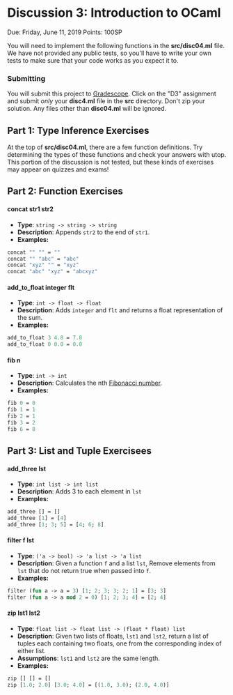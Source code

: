 # Discussion 3: Introduction to OCaml

Due: Friday, June 11, 2019
Points: 100SP

You will need to implement the following functions in the **src/disc04.ml** file. We have not provided any public tests, so you'll have to write your own tests to make sure that your code works as you expect it to.

### Submitting
You will submit this project to [Gradescope](https://www.gradescope.com/).  Click on the "D3" assignment and submit _only_ your **disc4.ml** file in the **src** directory.  Don't zip your solution.  Any files other than **disc04.ml** will be ignored.

## Part 1: Type Inference Exercises

At the top of **src/disc04.ml**, there are a few function definitions. Try determining the types of these functions and check your answers with utop. This portion of the discussion is not tested, but these kinds of exercises may appear on quizzes and exams!

## Part 2: Function Exercises

#### concat str1 str2
- **Type**: `string -> string -> string`
- **Description**: Appends `str2` to the end of `str1`.
- **Examples:**
```ocaml
concat "" "" = ""
concat "" "abc" = "abc"
concat "xyz" "" = "xyz"
concat "abc" "xyz" = "abcxyz"
```

#### add_to_float integer flt
- **Type**: `int -> float -> float`
- **Description**: Adds `integer` and `flt` and returns a float representation of the sum.
- **Examples:**
```ocaml
add_to_float 3 4.8 = 7.8
add_to_float 0 0.0 = 0.0
```

#### fib n
- **Type**: `int -> int`
- **Description**: Calculates the nth [Fibonacci number](https://en.wikipedia.org/wiki/Fibonacci_number).
- **Examples:**
```ocaml
fib 0 = 0
fib 1 = 1
fib 2 = 1
fib 3 = 2
fib 6 = 8
```

## Part 3: List and Tuple Exercisees

#### add_three lst
- **Type**: `int list -> int list`
- **Description**: Adds 3 to each element in `lst`
- **Examples:**
```ocaml
add_three [] = []
add_three [1] = [4]
add_three [1; 3; 5] = [4; 6; 8]
```

#### filter f lst
- **Type**: `('a -> bool) -> 'a list -> 'a list`
- **Description**: Given a function `f` and a list `lst`, Remove elements from `lst` that do not return true when passed into `f`.
- **Examples:**
```ocaml
filter (fun a -> a = 3) [1; 2; 3; 3; 2; 1] = [3; 3]
filter (fun a -> a mod 2 = 0) [1; 2; 3; 4] = [2; 4]
```

#### zip lst1 lst2
- **Type**: `float list -> float list -> (float * float) list`
- **Description**: Given two lists of floats, `lst1` and `lst2`, return a list of tuples each containing two floats, one from the corresponding index of either list.
- **Assumptions**: `lst1` and `lst2` are the same length.
- **Examples:**
```ocaml
zip [] [] = []
zip [1.0; 2.0] [3.0; 4.0] = [(1.0, 3.0); (2.0, 4.0)]
```
